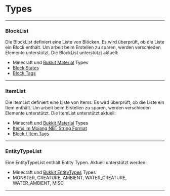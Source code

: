 # Types

***

### BlockList

Die BlockList definiert eine Liste von Blöcken. Es wird überprüft, ob die Liste ein Block enthält. Um arbeit beim
Erstellen zu sparen, werden verschieden Elemente unterstützt. Die BlockList unterstützt aktuell:

- Minecraft und [Bukkit Material](https://hub.spigotmc.org/javadocs/bukkit/org/bukkit/Material.html) Types
- [Block States](https://minecraft.fandom.com/wiki/Block_states)
- [Block Tags](https://minecraft.fandom.com/wiki/Tag)

***

### ItemList

Die ItemList definiert eine Liste von Items. Es wird überprüft, ob die Liste ein Item enthält. Um arbeit beim Erstellen
zu sparen, werden verschieden Elemente unterstützt. Die ItemList unterstützt aktuell:

- Minecraft und [Bukkit Material](https://hub.spigotmc.org/javadocs/bukkit/org/bukkit/Material.html) Types
- [Items im Mojang NBT String Format](https://minecraft.fandom.com/wiki/NBT_format)
- [Block / Item Tags](https://minecraft.fandom.com/wiki/Tag)

***

### EntityTypeList

Eine EntityTypeList enthält Entity Typen. Aktuell unterstützt werden:

- Minecraft und [Bukkit EntityTypes](https://hub.spigotmc.org/javadocs/bukkit/org/bukkit/entity/EntityType.html) Types
- MONSTER, CREATURE, AMBIENT, WATER_CREATURE, WATER_AMBIENT, MISC
***

